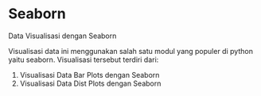 # Seaborn
Data Visualisasi dengan Seaborn

Visualisasi data ini menggunakan salah satu modul yang populer di python yaitu seaborn. Visualisasi tersebut terdiri dari:
1. Visualisasi Data Bar Plots dengan Seaborn
2. Visualisasi Data Dist Plots dengan Seaborn

